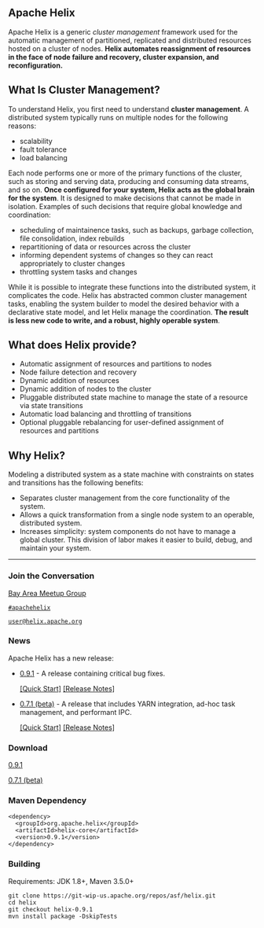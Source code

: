 <!---
Licensed to the Apache Software Foundation (ASF) under one
or more contributor license agreements.  See the NOTICE file
distributed with this work for additional information
regarding copyright ownership.  The ASF licenses this file
to you under the Apache License, Version 2.0 (the
"License"); you may not use this file except in compliance
with the License.  You may obtain a copy of the License at

  http://www.apache.org/licenses/LICENSE-2.0

Unless required by applicable law or agreed to in writing,
software distributed under the License is distributed on an
"AS IS" BASIS, WITHOUT WARRANTIES OR CONDITIONS OF ANY
KIND, either express or implied.  See the License for the
specific language governing permissions and limitations
under the License.
-->

<head>
  <title>Home</title>
</head>


## Apache Helix

Apache Helix is a generic _cluster management_ framework used for the automatic management of partitioned, replicated and distributed resources hosted on a cluster of nodes. __Helix automates reassignment of resources in the face of node failure and recovery, cluster expansion, and reconfiguration.__


## What Is Cluster Management?

To understand Helix, you first need to understand __cluster management__. A distributed system typically runs on multiple nodes for the following reasons:

* scalability
* fault tolerance
* load balancing

Each node performs one or more of the primary functions of the cluster, such as storing and serving data, producing and consuming data streams, and so on. __Once configured for your system, Helix acts as the global brain for the system__. It is designed to make decisions that cannot be made in isolation.  Examples of such decisions that require global knowledge and coordination:

* scheduling of maintainence tasks, such as backups, garbage collection, file consolidation, index rebuilds
* repartitioning of data or resources across the cluster
* informing dependent systems of changes so they can react appropriately to cluster changes
* throttling system tasks and changes

While it is possible to integrate these functions into the distributed system, it complicates the code. Helix has abstracted common cluster management tasks, enabling the system builder to model the desired behavior with a declarative state model, and let Helix manage the coordination. __The result is less new code to write, and a robust, highly operable system__.

## What does Helix provide?

* Automatic assignment of resources and partitions to nodes
* Node failure detection and recovery
* Dynamic addition of resources
* Dynamic addition of nodes to the cluster
* Pluggable distributed state machine to manage the state of a resource via state transitions
* Automatic load balancing and throttling of transitions
* Optional pluggable rebalancing for user-defined assignment of resources and partitions


## Why Helix?

Modeling a distributed system as a state machine with constraints on states and transitions has the following benefits:

* Separates cluster management from the core functionality of the system.
* Allows a quick transformation from a single node system to an operable, distributed system.
* Increases simplicity: system components do not have to manage a global cluster.  This division of labor makes it easier to build, debug, and maintain your system.

---

### Join the Conversation

[Bay Area Meetup Group](http://www.meetup.com/Building-distributed-systems-using-Apache-Helix-Meetup-group/)

[`#apachehelix`](./IRC.html)

[`user@helix.apache.org`](mailto:user@helix.apache.org)

### News

Apache Helix has a new release:

* [0.9.1](./0.9.1-docs/index.html) - A release containing critical bug fixes.

    [\[Quick Start\]](./0.9.1-docs/Quickstart.html) [\[Release Notes\]](./0.9.1-docs/releasenotes/release-0.9.1.html)

* [0.7.1 (beta)](./0.7.1-docs/index.html) - A release that includes YARN integration, ad-hoc task management, and performant IPC.

    [\[Quick Start\]](./0.7.1-docs/Quickstart.html) [\[Release Notes\]](./0.7.1-docs/releasenotes/release-0.7.1.html)

### Download

<a href="./0.9.1-docs/download.html" class="btn btn-primary btn-small">0.9.1</a>

<a href="./0.7.1-docs/download.html" class="btn btn-primary btn-small">0.7.1 (beta)</a>

### Maven Dependency

```
<dependency>
  <groupId>org.apache.helix</groupId>
  <artifactId>helix-core</artifactId>
  <version>0.9.1</version>
</dependency>
```

### Building

Requirements: JDK 1.8+, Maven 3.5.0+

```
git clone https://git-wip-us.apache.org/repos/asf/helix.git
cd helix
git checkout helix-0.9.1
mvn install package -DskipTests
```
